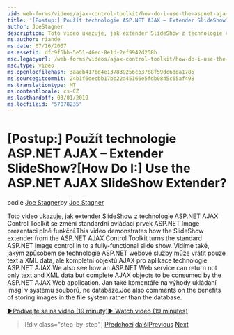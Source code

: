 ```yaml
---
uid: web-forms/videos/ajax-control-toolkit/how-do-i-use-the-aspnet-ajax-slideshow-extender
title: '[Postup:] Použít technologie ASP.NET AJAX – Extender SlideShow? | Dokumenty Microsoft'
author: JoeStagner
description: Toto video ukazuje, jak extender SlideShow z technologie ASP.NET AJAX Control Toolkit se změní standardní ovládací prvek ASP.NET Image plně funkční sl...
ms.author: riande
ms.date: 07/16/2007
ms.assetid: dfc9f5bb-5e51-46ec-8e1d-2ef9942d258b
msc.legacyurl: /web-forms/videos/ajax-control-toolkit/how-do-i-use-the-aspnet-ajax-slideshow-extender
msc.type: video
ms.openlocfilehash: 3aaeb417bd4e137839256cb3768f59dc6dda1785
ms.sourcegitcommit: 24b1f6decbb17bb22a45166e5fdb0845c65af498
ms.translationtype: MT
ms.contentlocale: cs-CZ
ms.lasthandoff: 03/01/2019
ms.locfileid: "57078235"
---
```

<a name="how-do-i-use-the-aspnet-ajax-slideshow-extender"></a><span data-ttu-id="14471-104">[Postup:] Použít technologie ASP.NET AJAX – Extender SlideShow?</span><span class="sxs-lookup"><span data-stu-id="14471-104">[How Do I:] Use the ASP.NET AJAX SlideShow Extender?</span></span>
====================
<span data-ttu-id="14471-105">podle [Joe Stagner](https://github.com/JoeStagner)</span><span class="sxs-lookup"><span data-stu-id="14471-105">by [Joe Stagner](https://github.com/JoeStagner)</span></span>

<span data-ttu-id="14471-106">Toto video ukazuje, jak extender SlideShow z technologie ASP.NET AJAX Control Toolkit se změní standardní ovládací prvek ASP.NET Image prezentaci plně funkční.</span><span class="sxs-lookup"><span data-stu-id="14471-106">This video demonstrates how the SlideShow extender from the ASP.NET AJAX Control Toolkit turns the standard ASP.NET Image control in to a fully-functional slide show.</span></span> <span data-ttu-id="14471-107">Vidíme také, jakým způsobem se technologie ASP.NET webové služby může vrátit pouze text a XML data, ale kompletní objektů AJAX pro aplikace technologie ASP.NET AJAX.</span><span class="sxs-lookup"><span data-stu-id="14471-107">We also see how an ASP.NET Web service can return not only text and XML data but complete AJAX objects to be consumed by the ASP.NET AJAX Web application.</span></span> <span data-ttu-id="14471-108">Jan také komentáře na výhody ukládání imagí v systému souborů, ne databáze.</span><span class="sxs-lookup"><span data-stu-id="14471-108">Joe also comments on the benefits of storing images in the file system rather than the database.</span></span>

[<span data-ttu-id="14471-109">&#9654;Podívejte se na video (19 minuty)</span><span class="sxs-lookup"><span data-stu-id="14471-109">&#9654; Watch video (19 minutes)</span></span>](https://channel9.msdn.com/Blogs/ASP-NET-Site-Videos/how-do-i-use-the-aspnet-ajax-slideshow-extender)

> [!div class="step-by-step"]
> <span data-ttu-id="14471-110">[Předchozí](how-do-i-use-the-aspnet-ajax-tabs-control.md)
> [další](how-do-i-use-the-aspnet-ajax-updatepanelanimation-extender.md)</span><span class="sxs-lookup"><span data-stu-id="14471-110">[Previous](how-do-i-use-the-aspnet-ajax-tabs-control.md)
[Next](how-do-i-use-the-aspnet-ajax-updatepanelanimation-extender.md)</span></span>
